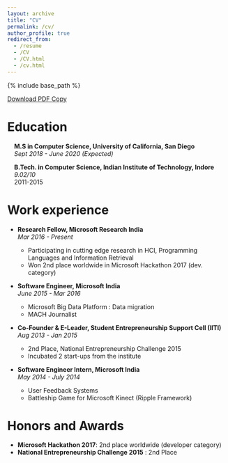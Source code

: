 ```yaml
---
layout: archive
title: "CV"
permalink: /cv/
author_profile: true
redirect_from:
  - /resume
  - /CV
  - /CV.html
  - /cv.html
---
```


{% include base_path %}

[Download PDF Copy](https://priyan.info/files/cvpriyan.pdf)

Education
======
&nbsp;&nbsp;&nbsp;&nbsp;**M.S in Computer Science, University of California, San Diego**   
&nbsp;&nbsp;&nbsp;&nbsp;*Sept 2018 - June 2020 (Expected)*  

&nbsp;&nbsp;&nbsp;&nbsp;**B.Tech. in Computer Science, Indian Institute of Technology, Indore**  
&nbsp;&nbsp;&nbsp;&nbsp;*9.02/10*  
&nbsp;&nbsp;&nbsp;&nbsp;2011-2015  

Work experience
======
* **Research Fellow, Microsoft Research India**  
*Mar 2016 - Present*
  * Participating in cutting edge research in HCI, Programming Languages and Information Retrieval
  * Won 2nd place worldwide in Microsoft Hackathon 2017 (dev. category)

* **Software Engineer, Microsoft India**  
*June 2015 - Mar 2016*
  * Microsoft Big Data Platform : Data migration
  * MACH Journalist

* **Co-Founder & E-Leader, Student Entrepreneurship Support Cell (IITI)**  
*Aug 2013 - Jan 2015*
  * 2nd Place, National Entrepreneurship Challenge 2015
  * Incubated 2 start-ups from the institute

* **Software Engineer Intern, Microsoft India**  
*May 2014 - July 2014*
  * User Feedback Systems
  * Battleship Game for Microsoft Kinect (Ripple Framework)


Honors and Awards
======
* **Microsoft Hackathon 2017**: 2nd place worldwide (developer category)
* **National Entrepreneurship Challenge 2015** : 2nd Place
